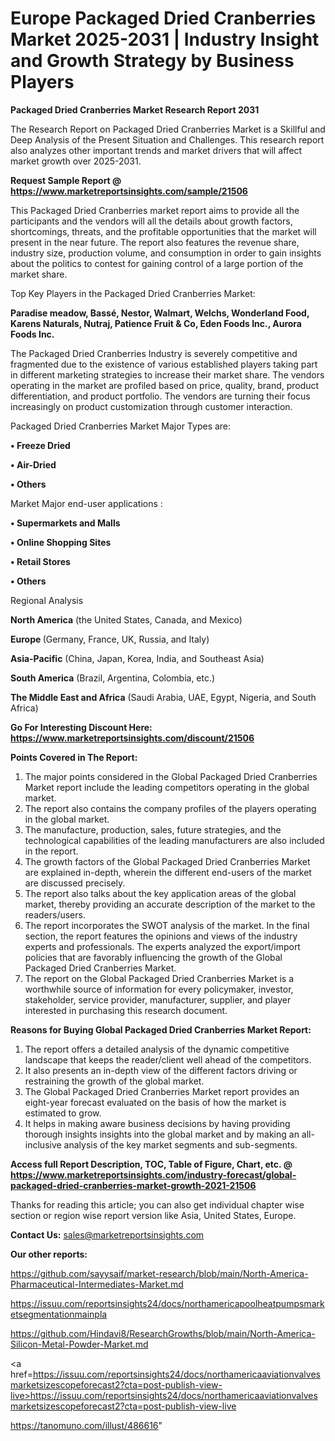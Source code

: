 # Europe Packaged Dried Cranberries Market 2025-2031 | Industry Insight and Growth Strategy by Business Players

<strong>Packaged Dried Cranberries Market Research Report 2031</strong>

The Research Report on Packaged Dried Cranberries Market is a Skillful and Deep Analysis of the Present Situation and Challenges. This research report also analyzes other important trends and market drivers that will affect market growth over 2025-2031.

<strong>Request Sample Report @ <a href=https://www.marketreportsinsights.com/sample/21506>https://www.marketreportsinsights.com/sample/21506</a></strong>

This Packaged Dried Cranberries market report aims to provide all the participants and the vendors will all the details about growth factors, shortcomings, threats, and the profitable opportunities that the market will present in the near future. The report also features the revenue share, industry size, production volume, and consumption in order to gain insights about the politics to contest for gaining control of a large portion of the market share.

Top Key Players in the Packaged Dried Cranberries Market:

<strong>Paradise meadow, Bassé, Nestor, Walmart, Welchs, Wonderland Food, Karens Naturals, Nutraj, Patience Fruit & Co, Eden Foods Inc., Aurora Foods Inc.</strong>

The Packaged Dried Cranberries Industry is severely competitive and fragmented due to the existence of various established players taking part in different marketing strategies to increase their market share. The vendors operating in the market are profiled based on price, quality, brand, product differentiation, and product portfolio. The vendors are turning their focus increasingly on product customization through customer interaction.

Packaged Dried Cranberries Market Major Types are:

<strong>• Freeze Dried

• Air-Dried

• Others</strong>

Market Major end-user applications :

<strong>• Supermarkets and Malls

• Online Shopping Sites

• Retail Stores

• Others</strong>

Regional Analysis

</u><strong><b>North America</b></strong> (the United States, Canada, and Mexico)

<strong><b>Europe </b></strong>(Germany, France, UK, Russia, and Italy)

<strong><b>Asia-Pacific</b></strong> (China, Japan, Korea, India, and Southeast Asia)

<strong><b>South America</b></strong> (Brazil, Argentina, Colombia, etc.)

<strong><b>The Middle East and Africa</b></strong> (Saudi Arabia, UAE, Egypt, Nigeria, and South Africa)

<strong>Go For Interesting Discount Here: <a href=https://www.marketreportsinsights.com/discount/21506>https://www.marketreportsinsights.com/discount/21506</a></strong>

<strong>Points Covered in The Report:</strong>
<ol>
  <li>The major points considered in the Global Packaged Dried Cranberries Market report include the leading competitors operating in the global market.</li>
  <li>The report also contains the company profiles of the players operating in the global market.</li>
  <li>The manufacture, production, sales, future strategies, and the technological capabilities of the leading manufacturers are also included in the report.</li>
  <li>The growth factors of the Global Packaged Dried Cranberries Market are explained in-depth, wherein the different end-users of the market are discussed precisely.</li>
  <li>The report also talks about the key application areas of the global market, thereby providing an accurate description of the market to the readers/users.</li>
  <li>The report incorporates the SWOT analysis of the market. In the final section, the report features the opinions and views of the industry experts and professionals. The experts analyzed the export/import policies that are favorably influencing the growth of the Global Packaged Dried Cranberries Market.</li>
  <li>The report on the Global Packaged Dried Cranberries Market is a worthwhile source of information for every policymaker, investor, stakeholder, service provider, manufacturer, supplier, and player interested in purchasing this research document.</li>
</ol>
<strong>Reasons for Buying Global Packaged Dried Cranberries Market Report:</strong>

<ol>
  <li>The report offers a detailed analysis of the dynamic competitive landscape that keeps the reader/client well ahead of the competitors.</li>
  <li>It also presents an in-depth view of the different factors driving or restraining the growth of the global market.</li>
  <li>The Global Packaged Dried Cranberries Market report provides an eight-year forecast evaluated on the basis of how the market is estimated to grow.</li>
  <li>It helps in making aware business decisions by having providing thorough insights insights into the global market and by making an all-inclusive analysis of the key market segments and sub-segments.</li>
</ol>
<strong>Access full Report Description, TOC, Table of Figure, Chart, etc. @ <a href=https://www.marketreportsinsights.com/industry-forecast/global-packaged-dried-cranberries-market-growth-2021-21506>https://www.marketreportsinsights.com/industry-forecast/global-packaged-dried-cranberries-market-growth-2021-21506</a></strong>


Thanks for reading this article; you can also get individual chapter wise section or region wise report version like Asia, United States, Europe.

<strong>Contact Us:</strong>
sales@marketreportsinsights.com

<strong>Our other reports:</strong>

<a href=https://github.com/sayysaif/market-research/blob/main/North-America-Pharmaceutical-Intermediates-Market.md>https://github.com/sayysaif/market-research/blob/main/North-America-Pharmaceutical-Intermediates-Market.md</a>

<a href=https://issuu.com/reportsinsights24/docs/northamericapoolheatpumpsmarketsegmentationmainpla>https://issuu.com/reportsinsights24/docs/northamericapoolheatpumpsmarketsegmentationmainpla</a>

<a href=https://github.com/Hindavi8/ResearchGrowths/blob/main/North-America-Silicon-Metal-Powder-Market.md>https://github.com/Hindavi8/ResearchGrowths/blob/main/North-America-Silicon-Metal-Powder-Market.md</a>

<a href=https://issuu.com/reportsinsights24/docs/northamericaaviationvalvesmarketsizescopeforecast2?cta=post-publish-view-live>https://issuu.com/reportsinsights24/docs/northamericaaviationvalvesmarketsizescopeforecast2?cta=post-publish-view-live</a>

<a href=https://tanomuno.com/illust/486616>https://tanomuno.com/illust/486616</a>"
